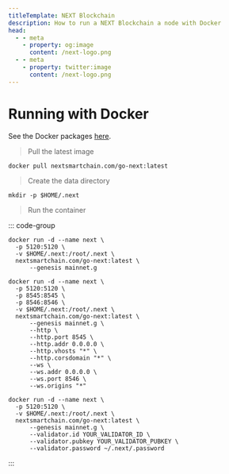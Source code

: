 ```yaml
---
titleTemplate: NEXT Blockchain
description: How to run a NEXT Blockchain a node with Docker
head:
  - - meta
    - property: og:image
      content: /next-logo.png
  - - meta
    - property: twitter:image
      content: /next-logo.png
---
```


# Running with Docker

See the Docker packages [here](https://github.com/NextSmartChain/docker).

> Pull the latest image

```shell
docker pull nextsmartchain.com/go-next:latest
```

> Create the data directory

```shell
mkdir -p $HOME/.next
```

> Run the container

::: code-group

```shell [Full Node]
docker run -d --name next \
  -p 5120:5120 \
  -v $HOME/.next:/root/.next \
  nextsmartchain.com/go-next:latest \
      --genesis mainnet.g
```

```shell [API Node]
docker run -d --name next \
  -p 5120:5120 \
  -p 8545:8545 \
  -p 8546:8546 \
  -v $HOME/.next:/root/.next \
  nextsmartchain.com/go-next:latest \
      --genesis mainnet.g \
      --http \
      --http.port 8545 \
      --http.addr 0.0.0.0 \
      --http.vhosts "*" \
      --http.corsdomain "*" \
      --ws \
      --ws.addr 0.0.0.0 \
      --ws.port 8546 \
      --ws.origins "*"
```

```shell [Validator Node]
docker run -d --name next \
  -p 5120:5120 \
  -v $HOME/.next:/root/.next \
  nextsmartchain.com/go-next:latest \
      --genesis mainnet.g \
      --validator.id YOUR_VALIDATOR_ID \
      --validator.pubkey YOUR_VALIDATOR_PUBKEY \
      --validator.password ~/.next/.password
```

:::
